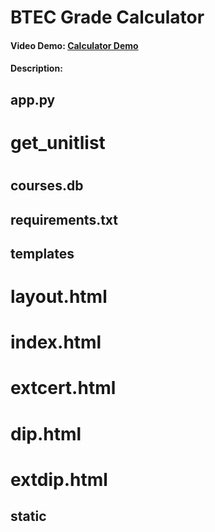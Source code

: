 # BTEC Grade Calculator
#### Video Demo:  [Calculator Demo](https://youtu.be/CLbdc2nqJSE)
#### Description:

## app.py

# get_unitlist

#

## courses.db

## requirements.txt

## templates

# layout.html

# index.html

# extcert.html

# dip.html

# extdip.html

## static